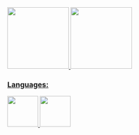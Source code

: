 <div>
  <a href="https://github.com/seu-GuilhermeLimaSTN">
  <img height="140em" src="https://github-readme-stats.vercel.app/api/top-langs/?username=GuilhermeLimaSTN&layout=compact&langs_count=7&theme=dracula"/>
  <img height="140em" src="https://github-readme-stats.vercel.app/api?username=GuilhermeLimaSTN&show_icons=true&theme=dracula&include_all_commits=true&count_private=true"/>
</div>

### Languages:
</div>
  <img  src="https://cdn.jsdelivr.net/gh/devicons/devicon@latest/icons/c/c-original.svg" height="70em" />
  <img  src="https://cdn.jsdelivr.net/gh/devicons/devicon@latest/icons/java/java-original.svg" height="70em"/>
</div>
